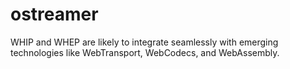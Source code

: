 # ostreamer

WHIP and WHEP are likely to integrate seamlessly with emerging technologies like WebTransport, WebCodecs, and WebAssembly.